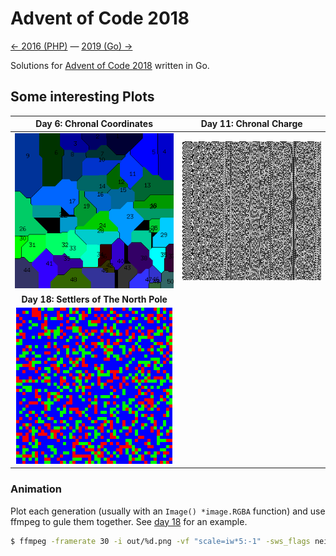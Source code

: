 # Advent of Code 2018

[← 2016 (PHP)](https://github.com/bake/adventofcode-2016) —
[2019 (Go) →](https://github.com/bake/adventofcode-2019)

Solutions for [Advent of Code 2018](https://adventofcode.com/2018/) written in Go.

## Some interesting Plots

|     **Day 6: Chronal Coordinates**     |     **Day 11: Chronal Charge**     |
| :------------------------------------: | :--------------------------------: |
|   ![Day 6](/day-06/part-01/grid.png)   | ![Day 11](/day-11/part-01/out.png) |
| **Day 18: Settlers of The North Pole** |                                    |
|   ![Day 18](/day-18/part-01/out.gif)   |                                    |

### Animation

Plot each generation (usually with an `Image() *image.RGBA` function) and use ffmpeg to gule them together. See [day 18](/day-18/part-01/main.go) for an example.

```bash
$ ffmpeg -framerate 30 -i out/%d.png -vf "scale=iw*5:-1" -sws_flags neighbor -y out.mp4
```
